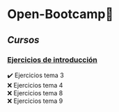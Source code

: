 # Open-Bootcamp📌 

## _Cursos_

### [Ejercicios de introducción](https://github.com/JGRoldan/Open-Bootcamp/tree/main/EjerciciosDeIntroduccion)
:heavy_check_mark: Ejercicios tema 3  
:x: Ejercicios tema 4  
:x: Ejercicios tema 8  
:x: Ejercicios tema 9  



